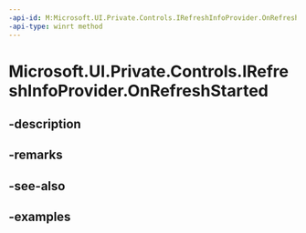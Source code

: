 ```yaml
---
-api-id: M:Microsoft.UI.Private.Controls.IRefreshInfoProvider.OnRefreshStarted
-api-type: winrt method
---
```


# Microsoft.UI.Private.Controls.IRefreshInfoProvider.OnRefreshStarted

<!--
public void OnRefreshStarted ();
-->


## -description

## -remarks

## -see-also

## -examples


